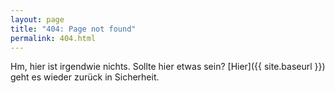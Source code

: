 ```yaml
---
layout: page
title: "404: Page not found"
permalink: 404.html
---
```


Hm, hier ist irgendwie nichts. Sollte hier etwas sein?
[Hier]({{ site.baseurl }}) geht es wieder zurück in Sicherheit.
